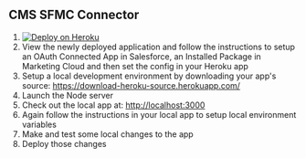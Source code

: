 CMS SFMC Connector
----------------

1. [![Deploy on Heroku](https://www.herokucdn.com/deploy/button.svg)](https://heroku.com/deploy)
2. View the newly deployed application and follow the instructions to setup an OAuth Connected App in Salesforce, an Installed Package in Marketing Cloud and then set the config in your Heroku app
3. Setup a local development environment by downloading your app's source: https://download-heroku-source.herokuapp.com/
4. Launch the Node server
5. Check out the local app at: [http://localhost:3000](http://localhost:3000)
6. Again follow the instructions in your local app to setup local environment variables
7. Make and test some local changes to the app
8. Deploy those changes
